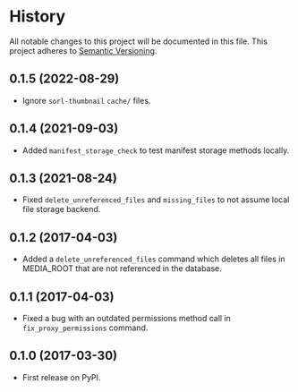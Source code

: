 # History
All notable changes to this project will be documented in this file. This project adheres to [Semantic Versioning](http://semver.org/).

## 0.1.5 (2022-08-29)
* Ignore `sorl-thumbnail` `cache/` files.

## 0.1.4 (2021-09-03)
* Added `manifest_storage_check` to test manifest storage methods locally.

## 0.1.3 (2021-08-24)
* Fixed `delete_unreferenced_files` and `missing_files` to not assume local file storage backend.

## 0.1.2 (2017-04-03)
* Added a `delete_unreferenced_files` command which deletes all files in MEDIA_ROOT that are not referenced in the database.

## 0.1.1 (2017-04-03)
* Fixed a bug with an outdated permissions method call in `fix_proxy_permissions` command.

## 0.1.0 (2017-03-30)
* First release on PyPI.
